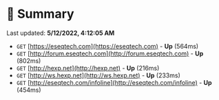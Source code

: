 # 📖 Summary
Last updated: **5/12/2022, 4:12:05 AM**

- `GET` [https://eseqtech.com](https://eseqtech.com) - **Up** (564ms)
- `GET` [http://forum.eseqtech.com](http://forum.eseqtech.com) - **Up** (802ms)
- `GET` [http://hexp.net](http://hexp.net) - **Up** (216ms)
- `GET` [http://ws.hexp.net](http://ws.hexp.net) - **Up** (233ms)
- `GET` [http://eseqtech.com/infoline](http://eseqtech.com/infoline) - **Up** (454ms)
